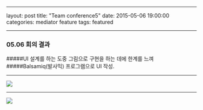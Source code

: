 - - -

layout: post
title:  "Team conference5"
date:   2015-05-06 19:00:00
categories: mediator feature
tags: featured
- - -


### 05.06 회의 결과

#####UI 설계를 하는 도중 그림으로 구현을 하는 데에 한계를 느껴
#####Balsamiq(발사믹) 프로그램으로 UI 작성.

- - -

<img src="https://cloud.githubusercontent.com/assets/11438919/7496900/224e1fca-f452-11e4-81f7-04ad0f9b0476.png">

- - -

<img src="https://cloud.githubusercontent.com/assets/11438919/7496901/2274727e-f452-11e4-898e-2f4672c61551.png">


